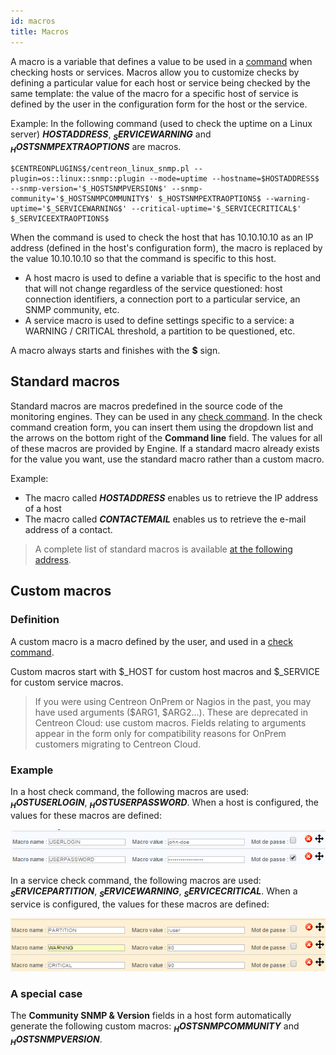 ```yaml
---
id: macros
title: Macros
---
```


A macro is a variable that defines a value to be used in a [command](commands.md) when checking hosts or services. Macros allow you to customize checks by defining a particular value for each host or service being checked by the same template: the value of the macro for a specific host of service is defined by the user in the configuration form for the host or the service.

Example: In the following command (used to check the uptime on a Linux server) **$HOSTADDRESS$**, **$_SERVICEWARNING$** and **$_HOSTSNMPEXTRAOPTIONS$** are macros.

```shell
$CENTREONPLUGINS$/centreon_linux_snmp.pl --plugin=os::linux::snmp::plugin --mode=uptime --hostname=$HOSTADDRESS$ --snmp-version='$_HOSTSNMPVERSION$' --snmp-community='$_HOSTSNMPCOMMUNITY$' $_HOSTSNMPEXTRAOPTIONS$ --warning-uptime='$_SERVICEWARNING$' --critical-uptime='$_SERVICECRITICAL$' $_SERVICEEXTRAOPTIONS$
```

When the command is used to check the host that has 10.10.10.10 as an IP address (defined in the host's configuration form), the macro is replaced by the value 10.10.10.10 so that the command is specific to this host.

* A host macro is used to define a variable that is specific to the host and that will not change regardless of the
service questioned: host connection identifiers, a connection port to a particular service, an SNMP community, etc.
* A service macro is used to define settings specific to a service: a WARNING / CRITICAL threshold, a partition
to be questioned, etc.

A macro always starts and finishes with the **$** sign.

## Standard macros

Standard macros are macros predefined in the source code of the monitoring engines. They can be used in any [check command](commands.md). In the check command creation form, you can insert them using the dropdown list and the arrows on the bottom right of the **Command line** field. The values for all of these macros are provided by Engine. If a standard macro already exists for the value you want, use the standard macro rather than a custom macro.

Example:

* The macro called **$HOSTADDRESS$** enables us to retrieve the IP address of a host
* The macro called **$CONTACTEMAIL$** enables us to retrieve the e-mail address of a contact.

> A complete list of standard macros is available [at the following address](https://assets.nagios.com/downloads/nagioscore/docs/nagioscore/3/en/macrolist.html).

## Custom macros

### Definition

A custom macro is a macro defined by the user, and used in a [check command](commands.md).

Custom macros start with $_HOST for custom host macros and $_SERVICE for custom service macros.

> If you were using Centreon OnPrem or Nagios in the past, you may have used arguments ($ARG1, $ARG2...). These are deprecated in Centreon Cloud: use custom macros. Fields relating to arguments appear in the form only for compatibility reasons for OnPrem customers migrating to Centreon Cloud.

### Example

In a host check command, the following macros are used: **$_HOSTUSERLOGIN$**, **$_HOSTUSERPASSWORD$**. When a host is configured, the values for these macros are defined:

![image](../../assets/configuration/01hostmacros.png)

In a service check command, the following macros are used: **$_SERVICEPARTITION$**, **$_SERVICEWARNING$**, **$_SERVICECRITICAL$**. When a service is configured, the values for these macros are defined:

![image](../../assets/configuration/01servicemacros.png)

### A special case

The **Community SNMP & Version** fields in a host form automatically generate the following custom macros:
**$_HOSTSNMPCOMMUNITY$** and **$_HOSTSNMPVERSION$**.

